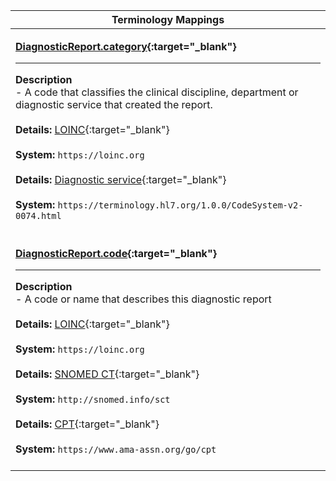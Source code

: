 |Terminology Mappings|
|---|
|<p>**[DiagnosticReport.category](https://www.hl7.org/fhir/diagnosticreport-definitions.html#DiagnosticReport.category){:target="_blank"}**<hr>**Description**<br>- A code that classifies the clinical discipline, department or diagnostic service that created the report.<br><br>**Details:** [LOINC](https://hl7.org/fhir/R4/loinc.html){:target="_blank"}<br><br>**System:** `https://loinc.org`<br><br>**Details:** [Diagnostic service](https://terminology.hl7.org/CodeSystem/v2-0074){:target="_blank"}<br><br>**System:** `https://terminology.hl7.org/1.0.0/CodeSystem-v2-0074.html`<br><br>|
|<p>**[DiagnosticReport.code](https://www.hl7.org/fhir/diagnosticreport-definitions.html#DiagnosticReport.code){:target="_blank"}**<hr>**Description**<br>- A code or name that describes this diagnostic report<br><br>**Details:** [LOINC](https://hl7.org/fhir/R4/loinc.html){:target="_blank"}<br><br>**System:** `https://loinc.org`<br><br>**Details:** [SNOMED CT](https://hl7.org/fhir/R4/snomedct.html){:target="_blank"}<br><br>**System:** `http://snomed.info/sct`<br><br>**Details:** [CPT](https://hl7.org/fhir/R4/cpt.html){:target="_blank"}<br><br>**System:** `https://www.ama-assn.org/go/cpt`<br><br>|